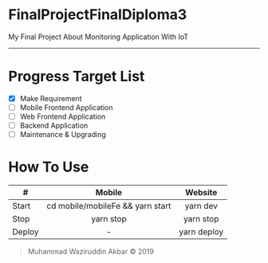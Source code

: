 # FinalProjectFinalDiploma3
My Final Project About Monitoring Application With IoT

---

# Progress Target List

- [x] Make Requirement
- [ ] Mobile Frontend Application
- [ ] Web Frontend Application
- [ ] Backend Application
- [ ] Maintenance & Upgrading

# How To Use

| #             | Mobile                           | Website    |
| ------------- |:-------------------------------: |:----------:|
| Start         | cd mobile/mobileFe && yarn start | yarn dev   |
| Stop          | yarn stop                        | yarn stop  |
| Deploy        | -                                | yarn deploy|


> Muhammad Waziruddin Akbar © 2019